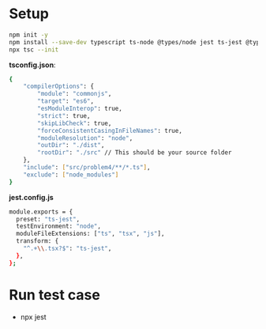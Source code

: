 # Setup

```bash
npm init -y
npm install --save-dev typescript ts-node @types/node jest ts-jest @types/jest
npx tsc --init
```

**tsconfig.json**:

```bash
{
	"compilerOptions": {
		"module": "commonjs",
		"target": "es6",
		"esModuleInterop": true,
		"strict": true,
		"skipLibCheck": true,
		"forceConsistentCasingInFileNames": true,
		"moduleResolution": "node",
		"outDir": "./dist",
		"rootDir": "./src" // This should be your source folder
	},
	"include": ["src/problem4/**/*.ts"],
	"exclude": ["node_modules"]
}

```

**jest.config.js**

```bash
module.exports = {
  preset: "ts-jest",
  testEnvironment: "node",
  moduleFileExtensions: ["ts", "tsx", "js"],
  transform: {
    "^.+\\.tsx?$": "ts-jest",
  },
};

```

# Run test case

-   npx jest
